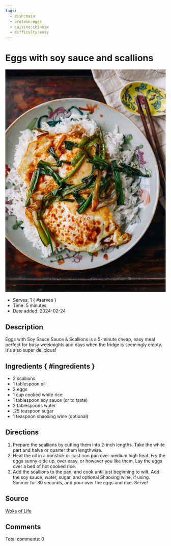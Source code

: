 ```yaml
---
tags:
  - dish:main
  - protein:eggs
  - cuisine:chinese
  - difficulty:easy
---
```

# Eggs with soy sauce and scallions

![Recipe picture](../images/eggs_with_soy-0.png)

- Serves: 1
{ #serves }
- Time: 5 minutes
- Date added: 2024-02-24

## Description
Eggs with Soy Sauce Sauce & Scallions is a 5-minute cheap, easy meal perfect for busy weeknights and days when the fridge is seemingly empty. It's also super delicious!

## Ingredients { #ingredients }

- 2 scallions
- 1 tablespoon oil
- 2 eggs
- 1 cup cooked white rice
- 1 tablespoon soy sauce (or to taste)
- 2 tablespoons water
- .25 teaspoon sugar
- 1 teaspoon shaoxing wine (optional)

## Directions

1. Prepare the scallions by cutting them into 2-inch lengths. Take the white part and halve or quarter them lengthwise.
2. Heat the oil in a nonstick or cast iron pan over medium high heat. Fry the eggs sunny-side up, over easy, or however you like them. Lay the eggs over a bed of hot cooked rice.
3. Add the scallions to the pan, and cook until just beginning to wilt. Add the soy sauce, water, sugar, and optional Shaoxing wine, if using. Simmer for 30 seconds, and pour over the eggs and rice. Serve!

## Source

[Woks of Life](https://thewoksoflife.com/eggs-easy-soy-sauce/)

## Comments

Total comments: 0

